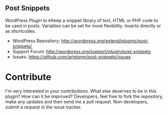 Post Snippets
-------------

WordPress Plugin to kKeep a snippet library of text, HTML or PHP code to be used in posts. Variables can be set for more flexibility. Inserts directly or as shortcodes.

* WordPress Repository: http://wordpress.org/extend/plugins/post-snippets/
* Support Forum:        http://wordpress.org/support/plugin/post-snippets
* Issues:               https://github.com/artstorm/post-snippets/issues


Contribute
==========
I'm very interested in your contributions. What else deserves to be in this plugin? How can it be improved? Developers, feel free to fork the repository, make any updates and then send me a pull request. Non-developers, submit a request in the issue tracker.
